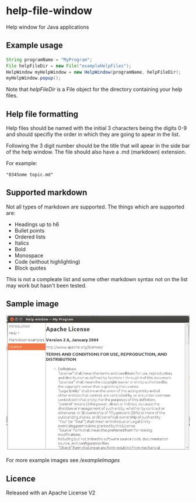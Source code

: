 help-file-window
================

Help window for Java applications

Example usage
-------------


```Java
String programName = "MyProgram";
File helpFileDir = new File("exampleHelpFiles");
HelpWindow myHelpWindow = new HelpWindow(programName, helpFileDir);
myHelpWindow.popup();
```

Note that *helpFileDir* is a File object for the directory containing your help files.

Help file formatting
------------------

Help files should be named with the initial 3 characters being the digits 0-9 and should specifiy the order in which they are going to apear in the list. 

Following the 3 digit number should be the title that will apear in the side bar of the help window. The file should also have a .md (markdown) extension. 

For example:

```
"034Some topic.md"
```

Supported markdown
-----------------

Not all types of markdown are supported. The things which are supported are:

+ Headings up to h6
+ Bullet points
+ Ordered lists
+ Italics
+ Bold
+ Monospace
+ Code (without highlighting)
+ Block quotes

This is not a compleate list and some other markdown syntax not on the list may work but hasn't been tested.

Sample image
-----------

![Creating a wireframe](/exampleImages/ubuntu.png)

For more example images see */exampleImages*

Licence
-------

Released with an Apache License V2 
